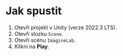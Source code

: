 #  Jak spustit
1. Otevři projekt v Unity (verze 2022.3 LTS).
2. Otevři slozku `Scene`.
3. Otevři scénu `ImagineLab`.
4. Klikni na **Play**.


